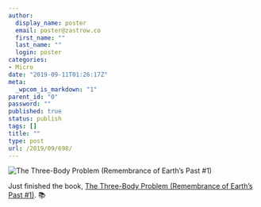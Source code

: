 ```yaml
---
author:
  display_name: poster
  email: poster@zastrow.co
  first_name: ""
  last_name: ""
  login: poster
categories:
- Micro
date: "2019-09-11T01:26:17Z"
meta:
  _wpcom_is_markdown: "1"
parent_id: "0"
password: ""
published: true
status: publish
tags: []
title: ""
type: post
url: /2019/09/698/
---
```

<p><img src="https://i.gr-assets.com/images/S/compressed.photo.goodreads.com/books/1415428227l/20518872.jpg" alt="The Three-Body Problem (Remembrance of Earth’s Past #1)" /></p>

<p>Just finished the book, <a href="https://www.goodreads.com/review/show/2361245465?utm_medium=api&amp;utm_source=rss">The Three-Body Problem (Remembrance of Earth’s Past #1)</a>. 📚</p>